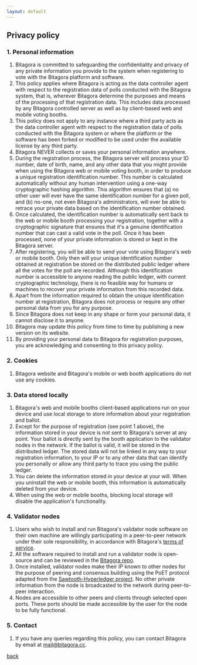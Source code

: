 ```yaml
---
layout: default
---
```


## Privacy policy

### 1. Personal information
1.	Bitagora is committed to safeguarding the confidentiality and privacy of any private information you provide to the system when registering to vote with the Bitagora platform and software.
2.	This policy applies where Bitagora is acting as the data controller agent with respect to the registration data of polls conducted with the Bitagora system, that is, wherever Bitagora determine the purposes and means of the processing of that registration data. This includes data processed by any Bitagora controlled server as well as by client-based web and mobile voting booths.
3. This policy does not apply to any instance where a third party acts as the data controller agent with respect to the registration data of polls conducted with the Bitagora system or where the platform or the software has been forked or modified to be used under the available license by any third party.
4. Bitagora NEVER collects or saves your personal information anywhere. 
5. During the registration process, the Bitagora server will process your ID number, date of birth, name, and any other data that you might provide when using the Bitagora web or mobile voting booth, in order to produce a unique registration identification number. This number is calculated automatically without any human intervention using a one-way cryptographic hashing algorithm. This algorithm ensures that 
  (a) no other user will ever have the same identification number for a given poll, and
  (b) no-one, not even Bitagora's administrators, will ever be able to retrace your private data based on the identification number obtained.
6. Once calculated, the identification number is automatically sent back to the web or mobile booth processing your registration, together with a cryptographic signature that ensures that it's a genuine identification number that can cast a valid vote in the poll. Once it has been processed, none of your private information is stored or kept in the Bitagora server. 
7. After registering, you will be able to send your vote using Bitagora's web or mobile booth. Only then will your unique identification number obtained at registration be stored on the distributed public ledger where all the votes for the poll are recorded. Although this identification number is accessible to anyone reading the public ledger, with current cryptographic technology, there is no feasible way for humans or machines to recover your private information from this recorded data.
8.	Apart from the information required to obtain the unique identification number at registration, Bitagora does not process or require any other personal data from you for any purpose.
9.	Since Bitagora does not keep in any shape or form your personal data, it cannot disclose it to anyone.
10. Bitagora may update this policy from time to time by publishing a new version on its website.
11. By providing your personal data to Bitagora for registration purposes, you are acknowledging and consenting to this privacy policy.

### 2. Cookies
1. Bitagora website and Bitagora's mobile or web booth applications do not use any cookies.

### 3. Data stored locally
1.	Bitagora's web and mobile booths client-based applications run on your device and use local storage to store information about your registration and ballot.
2. Except for the purpose of registration (see point 1 above), the information stored in your device is not sent to Bitagora's server at any point. Your ballot is directly sent by the booth application to the validator nodes in the network. If the ballot is valid, it will be stored in the distributed ledger. The stored data will not be linked in any way to your registration information, to your IP or to any other data that can identify you personally or allow any third party to trace you using the public ledger.   
3. You can delete the information stored in your device at your will. When you uninstall the web or mobile booth, this information is automatically deleted from your device.
4.	When using the web or mobile booths, blocking local storage will disable the application's functionality.

### 4. Validator nodes
1.	Users who wish to install and run Bitagora's validator node software on their own machine are willingly participating in a peer-to-peer network under their sole responsibility, in accordance with Bitagora's [terms of service](./terms.md).
2. All the software required to install and run a validator node is open-source and can be reviewed in the [Bitagora repo](https://github.com/Bitagora/bitagora-node).
3. Once installed, validator nodes make their IP known to other nodes for the purpose of peering and consensus building using the PoET protocol adapted from the [Sawtooth-Hyperledger project](https://github.com/hyperledger/sawtooth-core). No other private information from the node is broadcasted to the network during peer-to-peer interaction. 
4. Nodes are accessible to other peers and clients through selected open ports. These ports should be made accessible by the user for the node to be fully functional.

### 5. Contact
1.	If you have any queries regarding this policy, you can contact Bitagora by email at mail@bitagora.cc.

[back](./)
